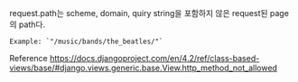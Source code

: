
request.path는 scheme, domain, quiry string을 포함하지 않은 request된 page의 path다.

```plain text
Example: `"/music/bands/the_beatles/"`
```


Reference
https://docs.djangoproject.com/en/4.2/ref/class-based-views/base/#django.views.generic.base.View.http_method_not_allowed